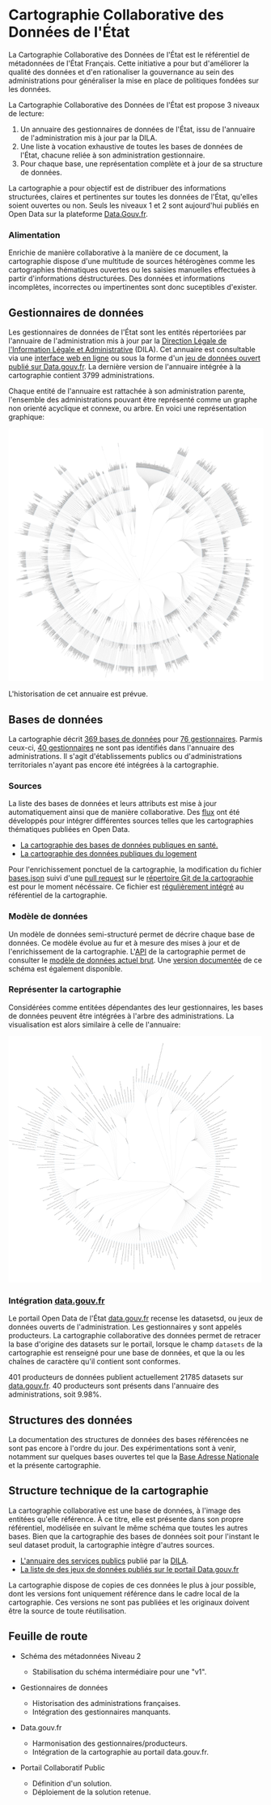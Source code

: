 Cartographie Collaborative des Données de l'État
========================================================



La Cartographie Collaborative des Données de l'État est le référentiel de métadonnées de l'État Français. Cette initiative a pour but d'améliorer la qualité des données et d'en rationaliser la gouvernance au sein des administrations pour généraliser la mise en place de politiques fondées sur les données. 

La Cartographie Collaborative des Données de l'État est propose 3 niveaux de lecture:
  
  1. Un annuaire des gestionnaires de données de l'État, issu de l'annuaire de l'administration mis à jour par la DILA.
  2. Une liste à vocation exhaustive de toutes les bases de données de l'État, chacune reliée à son administration gestionnaire.
  3. Pour chaque base, une représentation complète et à jour de sa structure de données.
  
La cartographie a pour objectif est de distribuer des informations structurées, claires et pertinentes sur toutes les données de l'État, qu'elles soient ouvertes ou non. Seuls les niveaux 1 et 2 sont aujourd'hui publiés en Open Data sur la plateforme [Data.Gouv.fr](https://www.data.gouv.fr/fr/datasets/cartographie-collaborative-des-donnees-de-letat/).

### Alimentation

Enrichie de manière collaborative à la manière de ce document, la cartographie dispose d'une multitude de sources hétérogènes comme les cartographies thématiques ouvertes ou les saisies manuelles effectuées à partir d'informations déstructurées. Des données et informations incomplètes, incorrectes ou impertinentes sont donc suceptibles d'exister.

## Gestionnaires de données

Les gestionnaires de données de l'État sont les entités répertoriées par l'annuaire de l'administration mis à jour par la [Direction Légale de l'Information Légale et Administrative](http://www.dila.premier-ministre.gouv.fr/) (DILA). Cet annuaire est consultable via une [interface web en ligne](https://lannuaire.service-public.fr) ou sous la forme d'un [jeu de données ouvert publié sur Data.gouv.fr](https://www.data.gouv.fr/fr/datasets/annuaire-des-services-publics-nationaux/). La dernière version de l'annuaire intégrée à la cartographie contient 3799 administrations.

Chaque entité de l'annuaire est rattachée à son administration parente, l'ensemble des administrations pouvant être représenté comme un graphe non orienté acyclique et connexe, ou arbre. En voici une représentation graphique:

[![administrations](reporting/administrations-thumb.png)](reporting/administrations.png)

L'historisation de cet annuaire est prévue.

## Bases de données

La cartographie décrit [369 bases de données](http://bases.gouv2.fr/bases) pour [76 gestionnaires](http://bases.gouv2.fr/gestionnaires). Parmis ceux-ci, [40 gestionnaires](http://bases.gouv2.fr/gestionnaires/inconnus) ne sont pas identifiés dans l'annuaire des administrations. Il s'agit d'établissements publics ou d'administrations territoriales n'ayant pas encore été intégrées à la cartographie.

### Sources

La liste des bases de données et leurs attributs est mise à jour automatiquement ainsi que de manière collaborative. Des [flux](scripts/) ont été développés pour intégrer différentes sources telles que les cartographies thématiques publiées en Open Data.

* [La cartographie des bases de données publiques en santé.](scripts/sante)
* [La cartographie des données publiques du logement](scripts/logement)

Pour l'enrichissement ponctuel de la cartographie, la modification du fichier [bases.json](data/bases.json) suivi d'une [pull request](https://help.github.com/articles/using-pull-requests/) sur le [répertoire Git de la cartographie](https://github.com/SGMAP-AGD/cartodonnees) est pour le moment nécéssaire. Ce fichier est [régulièrement intégré](scripts/import/import.R) au référentiel de la cartographie.

### Modèle de données 

Un modèle de données semi-structuré permet de décrire chaque base de données. Ce modèle évolue au fur et à mesure des mises à jour et de l'enrichissement de la cartographie. L'[API](http://bases.gouv2.fr/) de la cartographie permet de consulter le [modèle de données actuel brut](http://bases.gouv2.fr/bases/schema). Une [version documentée](data/schema.json) de ce schéma est également disponible.

### Représenter la cartographie

Considérées comme entitées dépendantes des leur gestionnaires, les bases de données peuvent être intégrées à l'arbre des administrations. La visualisation est alors similaire à celle de l'annuaire:

[![bases de données](reporting/cartographie-thumb.png)](reporting/cartographie.png)

### Intégration [data.gouv.fr](https://www.data.gouv.fr)

Le portail Open Data de l'État [data.gouv.fr](https://www.data.gouv.fr) recense les datasetsd, ou jeux de données ouverts de l'administration. Les gestionnaires y sont appelés producteurs. La cartographie collaborative des données permet de retracer la base d'origine des datasets sur le portail, lorsque le champ `datasets` de la cartographie est renseigné pour une base de données, et que la ou les chaînes de caractère qu'il contient sont conformes.

401 producteurs de données publient actuellement 21785 datasets sur [data.gouv.fr](https://www.data.gouv.fr). 40 producteurs sont présents dans l'annuaire des administrations, soit 9.98%.

## Structures des données

La documentation des structures de données des bases référencées ne sont pas encore à l'ordre du jour. Des expérimentations sont à venir, notamment sur quelques bases ouvertes tel que la [Base Adresse Nationale](https://adresse.data.gouv.fr/) et la présente cartographie.

## Structure technique de la cartographie

La cartographie collaborative est une base de données, à l'image des entitées qu'elle référence. À ce titre, elle est présente dans son propre référentiel, modélisée en suivant le même schéma que toutes les autres bases.
Bien que la cartographie des bases de données soit pour l'instant le seul dataset produit, la cartographie intègre d'autres sources.

* [L'annuaire des services publics](https://www.data.gouv.fr/fr/datasets/annuaire-des-services-publics-nationaux/) publié par la [DILA](http://www.dila.premier-ministre.gouv.fr/).
* [La liste de des jeux de données publiés sur le portail Data.gouv.fr](https://www.data.gouv.fr/fr/datasets.csv)

La cartographie dispose de copies de ces données le plus à jour possible, dont les versions font uniquement référence dans le cadre local de la cartographie. Ces versions ne sont pas publiées et les originaux doivent être la source de toute réutilisation.

## Feuille de route

* Schéma des métadonnées Niveau 2
  - Stabilisation du schéma intermédiaire pour une "v1".

* Gestionnaires de données
  - Historisation des administrations françaises.
  - Intégration des gestionnaires manquants.
  
* Data.gouv.fr
  - Harmonisation des gestionnaires/producteurs.
  - Intégration de la cartographie au portail data.gouv.fr.

* Portail Collaboratif Public
  - Définition d'un solution.
  - Déploiement de la solution retenue.
